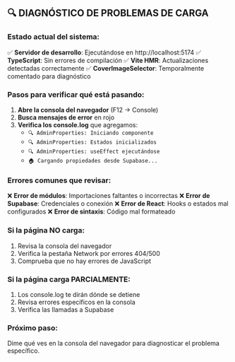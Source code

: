 ## 🔍 DIAGNÓSTICO DE PROBLEMAS DE CARGA

### Estado actual del sistema:

✅ **Servidor de desarrollo**: Ejecutándose en http://localhost:5174
✅ **TypeScript**: Sin errores de compilación
✅ **Vite HMR**: Actualizaciones detectadas correctamente
✅ **CoverImageSelector**: Temporalmente comentado para diagnóstico

### Pasos para verificar qué está pasando:

1. **Abre la consola del navegador** (F12 → Console)
2. **Busca mensajes de error** en rojo
3. **Verifica los console.log** que agregamos:
   - `🔍 AdminProperties: Iniciando componente`
   - `🔍 AdminProperties: Estados inicializados`
   - `🔍 AdminProperties: useEffect ejecutándose`
   - `🏠 Cargando propiedades desde Supabase...`

### Errores comunes que revisar:

❌ **Error de módulos**: Importaciones faltantes o incorrectas
❌ **Error de Supabase**: Credenciales o conexión
❌ **Error de React**: Hooks o estados mal configurados
❌ **Error de sintaxis**: Código mal formateado

### Si la página NO carga:

1. Revisa la consola del navegador
2. Verifica la pestaña Network por errores 404/500
3. Comprueba que no hay errores de JavaScript

### Si la página carga PARCIALMENTE:

1. Los console.log te dirán dónde se detiene
2. Revisa errores específicos en la consola
3. Verifica las llamadas a Supabase

### Próximo paso:

Dime qué ves en la consola del navegador para diagnosticar el problema específico.
